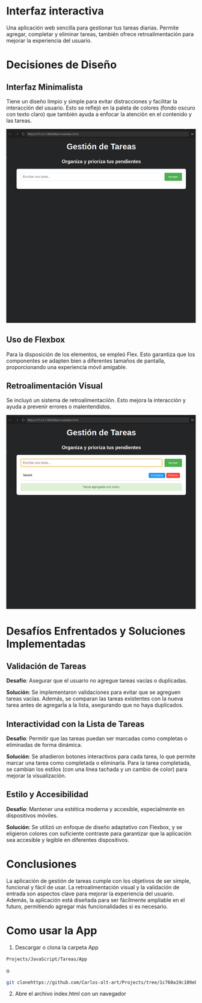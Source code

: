 # Interfaz interactiva

Una aplicación web sencilla para gestionar tus tareas diarias. Permite agregar, completar y eliminar tareas, también ofrece retroalimentación para mejorar la experiencia del usuario.


# Decisiones de Diseño

## Interfaz Minimalista
Tiene un diseño limpio y simple para evitar distracciones y facilitar la interacción del usuario. Esto se reflejó en la paleta de colores (fondo oscuro con texto claro) que también ayuda a enfocar la atención en el contenido y las tareas.

<img src="src/img1.png">

## Uso de Flexbox
Para la disposición de los elementos, se empleó Flex. Esto garantiza que los componentes se adapten bien a diferentes tamaños de pantalla, proporcionando una experiencia móvil amigable.

## Retroalimentación Visual
Se incluyó un sistema de retroalimentaciión. Esto mejora la interacción y ayuda a prevenir errores o malentendidos.

<img src="src/img2.png">

# Desafíos Enfrentados y Soluciones Implementadas

## Validación de Tareas

**Desafío**: Asegurar que el usuario no agregue tareas vacías o duplicadas.

**Solución**: Se implementaron validaciones para evitar que se agreguen tareas vacías. Además, se comparan las tareas existentes con la nueva tarea antes de agregarla a la lista, asegurando que no haya duplicados.

## Interactividad con la Lista de Tareas

**Desafío**: Permitir que las tareas puedan ser marcadas como completas o eliminadas de forma dinámica.

**Solución**: Se añadieron botones interactivos para cada tarea, lo que permite marcar una tarea como completada o eliminarla. Para la tarea completada, se cambian los estilos (con una línea tachada y un cambio de color) para mejorar la visualización.

## Estilo y Accesibilidad

**Desafío**: Mantener una estética moderna y accesible, especialmente en dispositivos móviles.

**Solución**: Se utilizó un enfoque de diseño adaptativo con Flexbox, y se eligieron colores con suficiente contraste para garantizar que la aplicación sea accesible y legible en diferentes dispositivos.

# Conclusiones

La aplicación de gestión de tareas cumple con los objetivos de ser simple, funcional y fácil de usar. La retroalimentación visual y la validación de entrada son aspectos clave para mejorar la experiencia del usuario. Además, la aplicación está diseñada para ser fácilmente ampliable en el futuro, permitiendo agregar más funcionalidades si es necesario.

# Como usar la App

1. Descargar o clona la carpeta App
```bash
Projects/JavaScript/Tareas/App
```
o
```bash
git clonehttps://github.com/Carlos-alt-art/Projects/tree/1c760a19c109eb4ec790a0a57d14dabd8413dba4/Projects/JavaScript/Tareas/App
```

2. Abre el archivo index.html con un navegador
